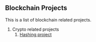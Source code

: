 ## Blockchain Projects
This is a list of blockchain related projects.

1. Crypto related projects
    1. [Hashing project](https://github.com/ranzhang/blockchain/tree/master/crypto/hashing)